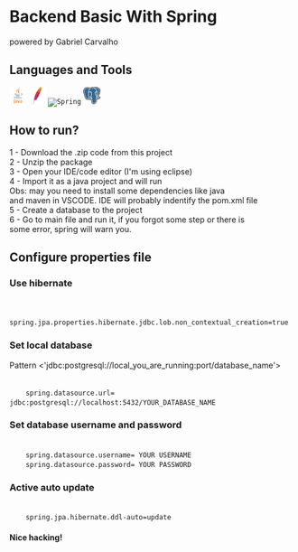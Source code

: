 <!--
 Copyright 2022 iamgabc
 
 Licensed under the Apache License, Version 2.0 (the "License");
 you may not use this file except in compliance with the License.
 You may obtain a copy of the License at
 
     http://www.apache.org/licenses/LICENSE-2.0
 
 Unless required by applicable law or agreed to in writing, software
 distributed under the License is distributed on an "AS IS" BASIS,
 WITHOUT WARRANTIES OR CONDITIONS OF ANY KIND, either express or implied.
 See the License for the specific language governing permissions and
 limitations under the License.
-->

<h1> Backend Basic With Spring </h1>
<p>powered by Gabriel Carvalho</p>

<div>
    <h2>Languages and Tools</h2>
    <code><img height="30" src="https://raw.githubusercontent.com/github/explore/80688e429a7d4ef2fca1e82350fe8e3517d3494d/topics/java/java.png" alt='Java'></code>
    <code><img height="30" src="https://raw.githubusercontent.com/github/explore/80688e429a7d4ef2fca1e82350fe8e3517d3494d/topics/maven/maven.png" alt='Maven'></code>
    <code><img height="30" src="https://www.seekpng.com/png/full/8-80775_spring-logo-png-transparent-spring-java.png" alt='Spring'></code>
    <code><img height="30" src="https://raw.githubusercontent.com/github/explore/80688e429a7d4ef2fca1e82350fe8e3517d3494d/topics/postgresql/postgresql.png" alt='Postgresql'></code>
</div>

<h2> How to run? </h2>

<p>
    1   - Download the .zip code from this project <br>
    2   - Unzip the package <br>
    3   - Open your IDE/code editor (I'm using eclipse) <br>
    4   - Import it as a java project and will run <br>
    Obs: may you need to install some dependencies like java <br>
    and maven in VSCODE. IDE will probably indentify the pom.xml file <br>
    5   - Create a database to the project <br>
    6   - Go to main file and run it, if you forgot some step or there is <br>
    some error, spring will warn you. 
</p>

<h2>Configure properties file</h2>
<h3>Use hibernate</h3>
<code>
    spring.jpa.properties.hibernate.jdbc.lob.non_contextual_creation=true
</code>

<h3>Set local database</h3>
<p>Pattern <'jdbc:postgresql://local_you_are_running:port/database_name'></p>
<code>
    spring.datasource.url= jdbc:postgresql://localhost:5432/YOUR_DATABASE_NAME
</code>

<h3>Set database username and password</h3>
<code>
    spring.datasource.username= YOUR USERNAME
    spring.datasource.password= YOUR PASSWORD
</code>

<h3>Active auto update</h3>
<code>
    spring.jpa.hibernate.ddl-auto=update
</code>

<h4> Nice hacking! </h4>
